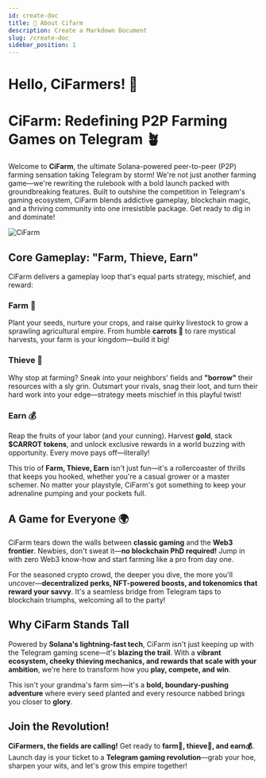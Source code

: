 ```yaml
---
id: create-doc
title: 🐔 About Cifarm
description: Create a Markdown Document
slug: /create-doc
sidebar_position: 1
---
```


# Hello, CiFarmers! 🥕

# CiFarm: Redefining P2P Farming Games on Telegram 🪴

Welcome to **CiFarm**, the ultimate Solana-powered peer-to-peer (P2P) farming sensation taking Telegram by storm! We're not just another farming game—we're rewriting the rulebook with a bold launch packed with groundbreaking features. Built to outshine the competition in Telegram's gaming ecosystem, CiFarm blends addictive gameplay, blockchain magic, and a thriving community into one irresistible package. Get ready to dig in and dominate!

![CiFarm](/img/farm.png)

## Core Gameplay: "Farm, Thieve, Earn"

CiFarm delivers a gameplay loop that's equal parts strategy, mischief, and reward:

### **Farm 🌱**  
Plant your seeds, nurture your crops, and raise quirky livestock to grow a sprawling agricultural empire. From humble **carrots 🥕** to rare mystical harvests, your farm is your kingdom—build it big!

### **Thieve 🪬**  
Why stop at farming? Sneak into your neighbors' fields and **"borrow"** their resources with a sly grin. Outsmart your rivals, snag their loot, and turn their hard work into your edge—strategy meets mischief in this playful twist!

### **Earn 💰**  
Reap the fruits of your labor (and your cunning). Harvest **gold**, stack **$CARROT tokens**, and unlock exclusive rewards in a world buzzing with opportunity. Every move pays off—literally!  

This trio of **Farm, Thieve, Earn** isn't just fun—it's a rollercoaster of thrills that keeps you hooked, whether you're a casual grower or a master schemer. No matter your playstyle, CiFarm's got something to keep your adrenaline pumping and your pockets full.

## A Game for Everyone 🌍

CiFarm tears down the walls between **classic gaming** and the **Web3 frontier**. Newbies, don't sweat it—**no blockchain PhD required!** Jump in with zero Web3 know-how and start farming like a pro from day one.  

For the seasoned crypto crowd, the deeper you dive, the more you'll uncover—**decentralized perks, NFT-powered boosts, and tokenomics that reward your savvy**. It's a seamless bridge from Telegram taps to blockchain triumphs, welcoming all to the party!

## Why CiFarm Stands Tall

Powered by **Solana's lightning-fast tech**, CiFarm isn't just keeping up with the Telegram gaming scene—it's **blazing the trail**. With a **vibrant ecosystem, cheeky thieving mechanics, and rewards that scale with your ambition**, we're here to transform how you **play, compete, and win**.  

This isn't your grandma's farm sim—it's a **bold, boundary-pushing adventure** where every seed planted and every resource nabbed brings you closer to **glory**.

## Join the Revolution!

**CiFarmers, the fields are calling!** Get ready to **farm🌱, thieve🪬, and earn💰**. Launch day is your ticket to a **Telegram gaming revolution**—grab your hoe, sharpen your wits, and let's grow this empire together!
